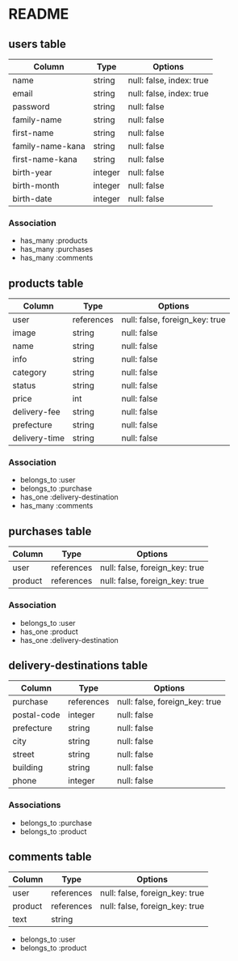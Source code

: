 # README

## users table

| Column           | Type    | Options                  |
| ---------------- | ------- | ------------------------ |
| name             | string  | null: false, index: true |
| email            | string  | null: false, index: true |
| password         | string  | null: false              |
| family-name      | string  | null: false              |
| first-name       | string  | null: false              |
| family-name-kana | string  | null: false              |
| first-name-kana  | string  | null: false              |
| birth-year       | integer | null: false              |
| birth-month      | integer | null: false              |
| birth-date       | integer | null: false              |

### Association

- has_many :products
- has_many :purchases
- has_many :comments

## products table

| Column        | Type       | Options                        |
| ------------- | ---------- | ------------------------------ |
| user          | references | null: false, foreign_key: true |
| image         | string     | null: false                    |
| name          | string     | null: false                    |
| info          | string     | null: false                    |
| category      | string     | null: false                    |
| status        | string     | null: false                    |
| price         | int        | null: false                    |
| delivery-fee  | string     | null: false                    |
| prefecture    | string     | null: false                    |
| delivery-time | string     | null: false                    |

### Association

- belongs_to :user
- belongs_to :purchase
- has_one :delivery-destination
- has_many :comments

## purchases table

| Column  | Type       | Options                        |
| ------- | ---------- | ------------------------------ |
| user    | references | null: false, foreign_key: true |
| product | references | null: false, foreign_key: true |

### Association

- belongs_to :user
- has_one :product
- has_one :delivery-destination

## delivery-destinations table

| Column      | Type       | Options                        |
| ----------- | ---------- | ------------------------------ |
| purchase    | references | null: false, foreign_key: true |
| postal-code | integer    | null: false                    |
| prefecture  | string     | null: false                    |
| city        | string     | null: false                    |
| street      | string     | null: false                    |
| building    | string     | null: false                    |
| phone       | integer    | null: false                    |

### Associations

- belongs_to :purchase
- belongs_to :product

## comments table

| Column  | Type       | Options                        |
| ------- | ---------- | ------------------------------ |
| user    | references | null: false, foreign_key: true |
| product | references | null: false, foreign_key: true |
| text    | string     |

- belongs_to :user
- belongs_to :product
